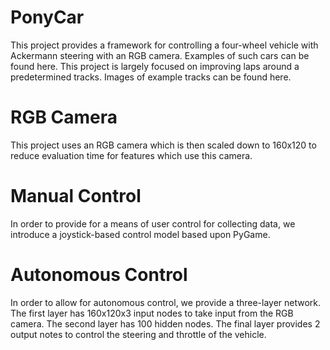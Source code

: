 # PonyCar
This project provides a framework for controlling a four-wheel vehicle with Ackermann steering with an RGB camera.  Examples of such cars can be found here.  This project is largely focused on improving laps around a predetermined tracks.  Images of example tracks can be found here.

# RGB Camera
This project uses an RGB camera which is then scaled down to 160x120 to reduce evaluation time for features which use this camera.

# Manual Control
In order to provide for a means of user control for collecting data, we introduce a joystick-based control model based upon PyGame.

# Autonomous Control
In order to allow for autonomous control, we provide a three-layer network.  The first layer has 160x120x3 input nodes to take input from the RGB camera.  The second layer has 100 hidden nodes.  The final layer provides 2 output notes to control the steering and throttle of the vehicle.
